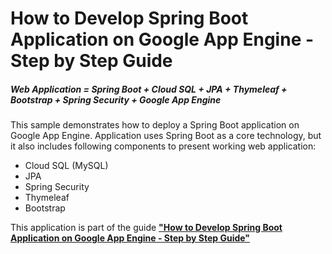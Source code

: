How to Develop Spring Boot Application on Google App Engine - Step by Step Guide
============================
##### Web Application = Spring Boot + Cloud SQL + JPA + Thymeleaf + Bootstrap + Spring Security + Google App Engine

This sample demonstrates how to deploy a Spring Boot application on Google App Engine.
Application uses Spring Boot as a core technology, but it also includes following components to present working web application:
* Cloud SQL (MySQL)
* JPA
* Spring Security
* Thymeleaf
* Bootstrap

This application is part of the guide [**"How to Develop Spring Boot Application on Google App Engine - Step by Step Guide"**](https://startup-with-gae.blogspot.com/)
